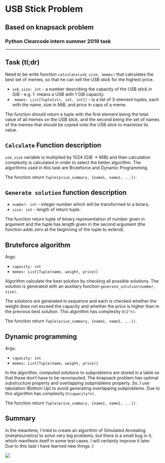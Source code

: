 # USB Stick Problem
## Based on knapsack problem
### Python Clearcode intern summer 2019 task
---

## Task (tl;dr)
Need to be write function `calculate(usb_size, memes)` that calculates the best set of memes, so that he can sell the USB stick for the highest price.
- `usb_size: int` -
a number describing the capacity of the USB stick in GiB - e.g. 1 ​ means a USB with 1 GiB capacity.
- ` memes: List[Tuple[str, int, int]]` - is a list of 3-element tuples, each with the name, size in MiB, and price in caps of a
meme.

The function should return a tuple with the first element being the total value of all memes on
the USB stick, and the second being the set of names of the memes that should be copied
onto the USB stick to maximize its value.

## `Calculate` Function description
`usb_size` variable is multiplied by 1024 (GiB -> MiB) and then calculation complexity is calculated in order to select the better algorithm. The algorithms used in this task are Bruteforce and Dynamic Programming. 

The function return `Tuple(price_summary, {name1, name2, ...})`.

## `Generate solution` function description

- `number: int` - integer number which will be transformed to a binary.
- `size: int` - length of return tuple.

The function return tuple of binary representation of number given in argument and the tuple has length given in the second argument (the function adds zero at the beginning of the tuple to extend).

## Bruteforce algorithm
Args:
- `capacity: int`
- `memes: List[Tuple(name, weight, price)]`

Algorithm calculate the best solution by checking all possible solutions. The solution is generated with an auxiliary function `generate_solution(number, size)`.

The solutions are generated in sequence and each is checked whether the weight does not exceed the capacity and whether the price is higher than in the previous best solution. This algorithm has complexity `O(2^n)`.

The function return `Tuple(price_summary, {name1, name2, ...})`.

## Dynamic programming
Args:
- `capacity: int`
- `memes: List[Tuple(name, weight, price)]`

In the algorithm, computed solutions to subproblems are stored in a table so that these don’t have to be recomputed. The knapsack problem has optimal substructure property and overlapping subproblems property. So, I use tabulation (Bottom Up) to avoid generating overlapping subproblems. Due to this algorithm has complexity `O(capacity*n)`.

The function return `Tuple(price_summary, {name1, name2, ...})`.

## Summary
In the meantime, I tried to create an algorithm of Simulated Annealing (metaheuristics) to solve very big problems, but there is a small bug in it, which manifests itself in some test cases. I will certainly improve it later. Due to this task I have learned new things :)

![](http://www.netimperative.com/wp-content/uploads/2015/12/pepe-the-frog.jpg)
